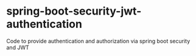 # spring-boot-security-jwt-authentication
Code to provide authentication and authorization via spring boot security and JWT
